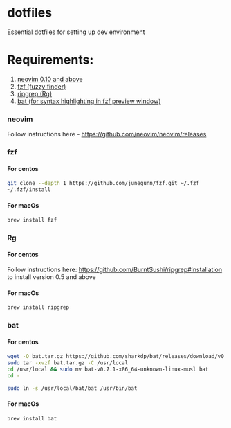 # dotfiles
Essential dotfiles for setting up dev environment

# Requirements:
1. [neovim 0.10 and above](#neovim)
2. [fzf (fuzzy finder)](#fzf)
3. [ripgrep (Rg)](#Rg)
4. [bat (for syntax highlighting in fzf preview window)](#bat)

### neovim
Follow instructions here - https://github.com/neovim/neovim/releases

### fzf
#### For centos
```bash
git clone --depth 1 https://github.com/junegunn/fzf.git ~/.fzf
~/.fzf/install
```
#### For macOs
```bash
brew install fzf
```

### Rg
#### For centos
Follow instructions here: https://github.com/BurntSushi/ripgrep#installation to install version 0.5 and above

#### For macOs
```bash
brew install ripgrep
```

### bat
#### For centos
```bash
wget -O bat.tar.gz https://github.com/sharkdp/bat/releases/download/v0.15.0/bat-v0.15.0-x86_64-unknown-linux-musl.tar.gz
sudo tar -xvzf bat.tar.gz -C /usr/local
cd /usr/local && sudo mv bat-v0.7.1-x86_64-unknown-linux-musl bat
cd -

sudo ln -s /usr/local/bat/bat /usr/bin/bat
```
#### For macOs
```bash
brew install bat
```
